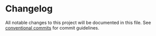 # Changelog

All notable changes to this project will be documented in this file. See [conventional commits](https://www.conventionalcommits.org/) for commit guidelines.

<!-- CHANGELOG will be automatically populated by semantic-release -->
